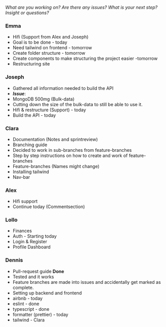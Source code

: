 *What are you working on?*
*Are there any issues?*
*What is your next step?*
*Insight or questions?*

### Emma
- Hifi (Support from Alex and Joseph)
- Goal is to be done - today
- Need tailwind on frontend - tomorrow 
- Create folder structure - tomorrow
- Create components to make structuring the project easier -tomorrow
- Restructuring site 

### Joseph
- Gathered all information needed to build the API
- ***Issue***:
- MongoDB 500mg (Bulk-data)
- Cutting down the size of the bulk-data to still be able to use it. 
- Hifi & restructure (Support) - today
- Build the API - today

### Clara
- Documentation (Notes and sprintreview)
- Branching guide
- Decided to work in sub-branches from feature-branches
- Step by step instructions on how to create and work of feature-branches
- Feature-branches (Names might change)
- Installing tailwind
- Nav-bar

### Alex
- Hifi support
- Continue today (Commentsection)

### Lollo
- Finances 
- Auth - Starting today
- Login & Register
- Profile Dashboard

### Dennis
- Pull-request guide **Done**
- Tested and it works
- Feature branches are made into issues and accidentally get marked as complete. 
- Setting up backend and frontend
- airbnb - today
- eslint - done
- typescript - done
- formatter (prettier) - today
- tailwind - Clara
